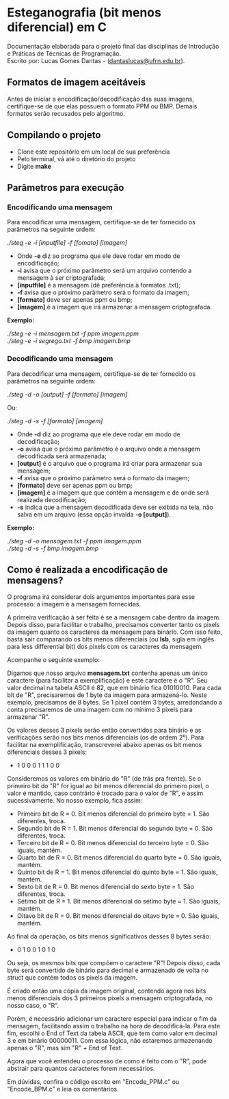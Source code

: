 # Esteganografia (bit menos diferencial) em C
Documentação elaborada para o projeto final das disciplinas de Introdução e Práticas de Técnicas de Programação.  
Escrito por: Lucas Gomes Dantas - (dantaslucas@ufrn.edu.br).

## Formatos de imagem aceitáveis

Antes de iniciar a encodificação/decodificação das suas imagens, certifique-se de que elas possuem o formato PPM ou BMP.
Demais formatos serão recusados pelo algoritmo.

## Compilando o projeto

* Clone este repositório em um local de sua preferência
* Pelo terminal, vá até o diretório do projeto
* Digite **make**

## Parâmetros para execução

### Encodificando uma mensagem

Para encodificar uma mensagem, certifique-se de ter fornecido os parâmetros na seguinte ordem:

*./steg -e -i [inputfile] -f [fomato] [imagem]*

* Onde **-e** diz ao programa que ele deve rodar em modo de encodificação;
* **-i** avisa que o próximo parâmetro será um arquivo contendo a mensagem à ser criptografada;
* **[inputfile]** é a mensagem (dê preferência à formatos .txt);
* **-f** avisa que o próximo parâmetro será o formato da imagem;
* **[formato]** deve ser apenas ppm ou bmp;
* **[imagem]** é a imagem que irá armazenar a mensagem criptografada.

**Exemplo:**

*./steg -e -i mensagem.txt -f ppm imagem.ppm*  
*./steg -e -i segrego.txt -f bmp imagem.bmp*

### Decodificando uma mensagem

Para decodificar uma mensagem, certifique-se de ter fornecido os parâmetros na seguinte ordem:

*./steg -d -o [output] -f [formato] [imagem]*

Ou:

*./steg -d -s -f [formato] [imagem]*

* Onde **-d** diz ao programa que ele deve rodar em modo de decodificação;
* **-o** avisa que o próximo parâmetro é o arquivo onde a mensagem decodificada será armazenada;
* **[output]** é o arquivo que o programa irá criar para armazenar sua mensagem;
* **-f** avisa que o próximo parâmetro será o formato da imagem;
* **[formato]** deve ser apenas ppm ou bmp;
* **[imagem]** é a imagem que que contém a mensagem e de onde será realizada decodificação;
* **-s** indica que a mensagem decodificada deve ser exibida na tela, não salva em um arquivo (essa opção invalda **-o [output]**).

**Exemplo:**

*./steg -d -o mensagem.txt -f ppm imagem.ppm*  
*./steg -d -s -f bmp imagem.bmp*

## Como é realizada a encodificação de mensagens?

O programa irá considerar dois argumentos importantes para esse processo: a imagem e a mensagem fornecidas.

A primeira verificação à ser feita é se a mensagem cabe dentro da imagem. Depois disso, para facilitar o trabalho, precisamos converter tanto os pixels da imagem quanto os caracteres da mensagem para binário. Com isso feito, basta sair comparando os bits menos diferenciais (ou **lsb**, sigla em inglês para less differential bit) dos pixels com os caracteres da mensagem.

Acompanhe o seguinte exemplo:

Digamos que nosso arquivo **mensagem.txt** contenha apenas um único caractere (para facilitar a exemplificação) e este caractere é o "R". Seu valor decimal na tabela ASCII é 82, que em binário fica 01010010. Para cada bit de "R", precisaremos de 1 byte da imagem para armazená-lo. Neste exemplo, precisamos de 8 bytes. Se 1 pixel contém 3 bytes, arredondando a conta precisaremos de uma imagem com no mínimo 3 pixels para armazenar "R".

Os valores desses 3 pixels serão então convertidos para binário e as verificações serão nos bits menos diferenciais (os de ordem 2⁰). Para facilitar na exemplificação, transcreverei abaixo apenas os bit menos diferenciais desses 3 pixels:

* 1 0 0 0 1 1 1 0 0

Consideremos os valores em binário do "R" (de trás pra frente). Se o primeiro bit do "R" for igual ao bit menos diferencial do primeiro pixel, o valor é mantido, caso contrário é trocado para o valor de "R", e assim sucessivamente. No nosso exemplo, fica assim:

* Primeiro bit de R = 0. Bit menos diferencial do primeiro byte = 1. São diferentes, troca.
* Segundo bit de R = 1. Bit menos diferencial do segundo byte = 0. São diferentes, troca.
* Terceiro bit de R = 0. Bit menos diferencial do terceiro byte = 0. São iguais, mantém.
* Quarto bit de R = 0. Bit menos diferencial do quarto byte = 0. São iguais, mantém.
* Quinto bit de R = 1. Bit menos diferencial do quinto byte = 1. São iguais, mantém.
* Sexto bit de R = 0. Bit menos diferencial do sexto byte = 1. São diferentes, troca.
* Sétimo bit de R = 1. Bit menos diferencial do sétimo byte = 1. São iguais, mantém.
* Oitavo bit de R = 0. Bit menos diferencial do oitavo byte = 0. São iguais, mantém.

Ao final da operação, os bits menos significativos desses 8 bytes serão:

* 0 1 0 0 1 0 1 0

Ou seja, os mesmos bits que compõem o caractere "R"! Depois disso, cada byte será convertido de binário para decimal e armazenado de volta no struct que contém todos os pixels da imagem.

É criado então uma cópia da imagem original, contendo agora nos bits menos diferenciais dos 3 primeiros pixels a mensagem criptografada, no nosso caso, o "R".

Porém, é necessário adicionar um caractere especial para indicar o fim da mensagem, facilitando assim o trabalho na hora de decodificá-la. Para este fim, escolhi o End of Text da tabela ASCII, que tem como valor em decimal 3 e em binário 00000011. Com essa lógica, não estaremos armazenando apenas o "R", mas sim "R" + End of Text. 

Agora que você entendeu o processo de como é feito com o "R", pode abstrair para quantos caracteres forem necessários. 

Em dúvidas, confira o código escrito em "Encode_PPM.c" ou "Encode_BPM.c" e leia os comentários.
